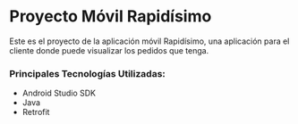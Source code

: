# Proyecto Móvil Rapidísimo

Este es el proyecto de la aplicación móvil Rapidísimo, una aplicación para el cliente donde puede visualizar los pedidos que tenga.

### Principales Tecnologías Utilizadas:
- Android Studio SDK
- Java
- Retrofit
